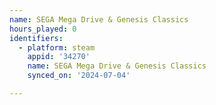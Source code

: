 ```yaml
---
name: SEGA Mega Drive & Genesis Classics
hours_played: 0
identifiers:
  - platform: steam
    appid: '34270'
    name: SEGA Mega Drive & Genesis Classics
    synced_on: '2024-07-04'

---
```

